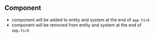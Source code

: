 ## Component

 - component will be added to entity and system at the end of `app.tick`
 - component will be removed from entity and system at the end of `app.tick`